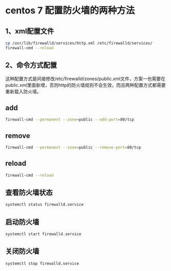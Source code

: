 centos 7 配置防火墙的两种方法
=======

1、xml配置文件
---------

```bash
cp /usr/lib/firewalld/services/http.xml /etc/firewalld/services/
firewall-cmd --reload
```

2、命令方式配置
---------
这种配置方式是间接修改/etc/firewalld/zones/public.xml文件，方案一也需要在public.xml里面新增，否则http的防火墙规则不会生效，而且两种配置方式都需要重新载入防火墙。
## add
```bash
firewall-cmd --permanent --zone=public --add-port=80/tcp
```
## remove
```bash
firewall-cmd --permanent --zone=public --remove-port=80/tcp
```
## reload
```bash
firewall-cmd --reload
```
## 查看防火墙状态
```bash
systemctl status firewalld.service
```
## 启动防火墙
```bash
systemctl start firewalld.service
```
## 关闭防火墙
```bash
systemctl stop firewalld.service
```

